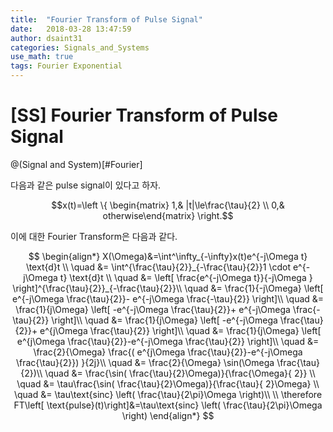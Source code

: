 ```yaml
---
title:  "Fourier Transform of Pulse Signal"
date:   2018-03-28 13:47:59
author: dsaint31
categories: Signals_and_Systems
use_math: true
tags: Fourier Exponential
---
```

# [SS] Fourier Transform of Pulse Signal
@(Signal and System)[#Fourier]

다음과 같은 pulse signal이 있다고 하자.

$$x(t)=\left \{ \begin{matrix}
1,& |t|\le\frac{\tau}{2} \\ 0,& otherwise\end{matrix} \right.$$

이에 대한 Fourier Transform은 다음과 같다.

$$
\begin{align*}
X(\Omega)&=\int^\infty_{-\infty}x(t)e^{-j\Omega t} \text{d}t \\
\quad &= \int^{\frac{\tau}{2}}_{-\frac{\tau}{2}}1 \cdot e^{-j\Omega t} \text{d}t \\
\quad &= \left[ \frac{e^{-j\Omega t}}{-j\Omega }  \right]^{\frac{\tau}{2}}_{-\frac{\tau}{2}}\\
\quad &= \frac{1}{-j\Omega} \left[ e^{-j\Omega \frac{\tau}{2}}- e^{-j\Omega \frac{-\tau}{2}} \right]\\
\quad &= \frac{1}{j\Omega} \left[ -e^{-j\Omega \frac{\tau}{2}}+ e^{-j\Omega \frac{-\tau}{2}} \right]\\
\quad &= \frac{1}{j\Omega} \left[ -e^{-j\Omega \frac{\tau}{2}}+ e^{j\Omega \frac{\tau}{2}} \right]\\
\quad &= \frac{1}{j\Omega} \left[ e^{j\Omega \frac{\tau}{2}}-e^{-j\Omega \frac{\tau}{2}} \right]\\
\quad &= \frac{2}{\Omega} \frac{( e^{j\Omega \frac{\tau}{2}}-e^{-j\Omega \frac{\tau}{2}}) }{2j}\\
\quad &= \frac{2}{\Omega} \sin(\Omega \frac{\tau}{2})\\
\quad &= \frac{\sin( \frac{\tau}{2}\Omega)}{\frac{\Omega}{ 2}} \\
\quad &= \tau\frac{\sin( \frac{\tau}{2}\Omega)}{\frac{\tau}{ 2}\Omega} \\
\quad &= \tau\text{sinc} \left( \frac{\tau}{2\pi}\Omega \right)\\
\\
\therefore FT\left[ \text{pulse}(t)\right]&=\tau\text{sinc} \left( \frac{\tau}{2\pi}\Omega \right)
\end{align*}
$$
